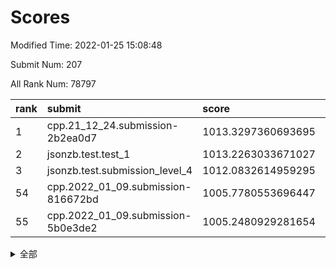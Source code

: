 # Scores

Modified Time: 2022-01-25 15:08:48

Submit Num: 207

All Rank Num: 78797

| rank |               submit               |       score        |       sigma        | pk_num |
| :--- | :--------------------------------- | :----------------- | :----------------- | :----- |
| 1    | cpp.21_12_24.submission-2b2ea0d7   | 1013.3297360693695 | 0.8023321009269    | 1526   |
| 2    | jsonzb.test.test_1                 | 1013.2263033671027 | 0.8113107798047028 | 1527   |
| 3    | jsonzb.test.submission_level_4     | 1012.0832614959295 | 0.7982382601342389 | 1521   |
| 54   | cpp.2022_01_09.submission-816672bd | 1005.7780553696447 | 0.7349808157399481 | 1525   |
| 55   | cpp.2022_01_09.submission-5b0e3de2 | 1005.2480929281654 | 0.7272364464844895 | 1525   |


<details>
<summary>全部</summary>

| rank |                 submit                 |       score        |       sigma        | pk_num |
| :--- | :------------------------------------- | :----------------- | :----------------- | :----- |
| 1    | cpp.21_12_24.submission-2b2ea0d7       | 1013.3297360693695 | 0.8023321009269    | 1526   |
| 2    | jsonzb.test.test_1                     | 1013.2263033671027 | 0.8113107798047028 | 1527   |
| 3    | jsonzb.test.submission_level_4         | 1012.0832614959295 | 0.7982382601342389 | 1521   |
| 4    | gobigger.level_3.submission_level_3_41 | 1011.6251062345235 | 0.7865318492147206 | 1526   |
| 5    | gobigger.level_3.submission_level_3_39 | 1011.608846004892  | 0.7806448202900474 | 1523   |
| 6    | gobigger.level_3.submission_level_3_43 | 1011.5351551193867 | 0.7607917636300231 | 1526   |
| 7    | gobigger.level_3.submission_level_3_21 | 1011.35943276603   | 0.7759217228901234 | 1522   |
| 8    | gobigger.level_3.submission_level_3_33 | 1011.3053667283253 | 0.7646806420771814 | 1520   |
| 9    | gobigger.level_3.submission_level_3_10 | 1011.250451893972  | 0.8042806152386125 | 1528   |
| 10   | gobigger.level_3.submission_level_3_5  | 1011.2259741479037 | 0.7896335575996976 | 1528   |
| 11   | gobigger.level_3.submission_level_3_18 | 1010.9466107658112 | 0.7739534133746447 | 1523   |
| 12   | gobigger.level_3.submission_level_3_9  | 1010.875758599407  | 0.7689160590143838 | 1521   |
| 13   | gobigger.level_3.submission_level_3_37 | 1010.790257625759  | 0.7605486765323798 | 1523   |
| 14   | gobigger.level_3.submission_level_3_12 | 1010.7725478770648 | 0.7891482972145754 | 1520   |
| 15   | gobigger.level_3.submission_level_3_27 | 1010.7575700085035 | 0.7764408386621283 | 1523   |
| 16   | gobigger.level_3.submission_level_3_40 | 1010.7573233653405 | 0.7470181687391988 | 1524   |
| 17   | gobigger.level_3.submission_level_3_28 | 1010.5822037384378 | 0.7647274242012277 | 1522   |
| 18   | gobigger.level_3.submission_level_3_30 | 1010.5637368756486 | 0.7685291441101068 | 1521   |
| 19   | gobigger.level_3.submission_level_3_3  | 1010.4444143253468 | 0.767864295150073  | 1526   |
| 20   | gobigger.level_3.submission_level_3_44 | 1010.3714422809072 | 0.7642199594000265 | 1520   |
| 21   | gobigger.level_3.submission_level_3_48 | 1010.3607335966274 | 0.7795584443064936 | 1520   |
| 22   | gobigger.level_3.submission_level_3_47 | 1010.3600211241185 | 0.7591604107655336 | 1523   |
| 23   | gobigger.level_3.submission_level_3_2  | 1010.3384387607699 | 0.7604893487613813 | 1524   |
| 24   | gobigger.level_3.submission_level_3_19 | 1010.2861447566518 | 0.7587109429167984 | 1519   |
| 25   | gobigger.level_3.submission_level_3_42 | 1010.2799137172354 | 0.7420507042488197 | 1520   |
| 26   | gobigger.level_3.submission_level_3_14 | 1010.1331414061798 | 0.7365930671311235 | 1524   |
| 27   | gobigger.level_3.submission_level_3_6  | 1010.0864131935019 | 0.7410759125268752 | 1520   |
| 28   | gobigger.level_3.submission_level_3_24 | 1010.0307269990709 | 0.7512453462200402 | 1525   |
| 29   | gobigger.level_3.submission_level_3_13 | 1010.0236183081449 | 0.7723169623457616 | 1523   |
| 30   | gobigger.level_3.submission_level_3_1  | 1010.0073519650226 | 0.7351162461757093 | 1522   |
| 31   | gobigger.level_3.submission_level_3_35 | 1009.9845564887638 | 0.7754147213887317 | 1525   |
| 32   | gobigger.level_3.submission_level_3_17 | 1009.9014918651421 | 0.7516001839843475 | 1521   |
| 33   | gobigger.level_3.submission_level_3_26 | 1009.886877841086  | 0.7445319256290024 | 1521   |
| 34   | gobigger.level_3.submission_level_3_38 | 1009.8162150768748 | 0.7571290917737895 | 1526   |
| 35   | gobigger.level_3.submission_level_3_0  | 1009.741353536206  | 0.7674203414279417 | 1520   |
| 36   | gobigger.level_3.submission_level_3_34 | 1009.6990178459796 | 0.7719317500356333 | 1526   |
| 37   | gobigger.level_3.submission_level_3_23 | 1009.6931405363496 | 0.7955794324928096 | 1523   |
| 38   | gobigger.level_3.submission_level_3_4  | 1009.5889796275557 | 0.7469275664743241 | 1522   |
| 39   | gobigger.level_3.submission_level_3_46 | 1009.5172768535782 | 0.7441914511098651 | 1525   |
| 40   | gobigger.level_3.submission_level_3_29 | 1009.3844168695025 | 0.7405383575213722 | 1527   |
| 41   | gobigger.level_3.submission_level_3_31 | 1009.3572158663078 | 0.7436955837795783 | 1526   |
| 42   | gobigger.level_3.submission_level_3_7  | 1009.1851914068563 | 0.7638617216730348 | 1523   |
| 43   | gobigger.level_3.submission_level_3_22 | 1009.1200523885196 | 0.7449687237058881 | 1525   |
| 44   | gobigger.level_3.submission_level_3_20 | 1009.0004830672071 | 0.7366125617478054 | 1526   |
| 45   | gobigger.level_3.submission_level_3_8  | 1008.9580999109738 | 0.7476067917333555 | 1524   |
| 46   | gobigger.level_3.submission_level_3_45 | 1008.95527370515   | 0.744709961750076  | 1524   |
| 47   | gobigger.level_3.submission_level_3_25 | 1008.9000577797876 | 0.7416909580906992 | 1521   |
| 48   | gobigger.level_3.submission_level_3_49 | 1008.8814678086338 | 0.7506258707699269 | 1522   |
| 49   | gobigger.level_3.submission_level_3_36 | 1008.8615761640655 | 0.7370153538610166 | 1521   |
| 50   | gobigger.level_3.submission_level_3_32 | 1008.8155390185027 | 0.7639779417108647 | 1523   |
| 51   | gobigger.level_3.submission_level_3_11 | 1008.7608284660989 | 0.7310579934108654 | 1516   |
| 52   | gobigger.level_3.submission_level_3_16 | 1008.3972343552438 | 0.7633141512446082 | 1523   |
| 53   | gobigger.level_3.submission_level_3_15 | 1008.2732361429224 | 0.732741150198498  | 1524   |
| 54   | cpp.2022_01_09.submission-816672bd     | 1005.7780553696447 | 0.7349808157399481 | 1525   |
| 55   | cpp.2022_01_09.submission-5b0e3de2     | 1005.2480929281654 | 0.7272364464844895 | 1525   |
| 56   | gobigger.level_1.submission_level_1_40 | 1005.1181147296327 | 0.7367289277956115 | 1525   |
| 57   | gobigger.level_1.submission_level_1_46 | 1005.0595296133172 | 0.7190386478729354 | 1521   |
| 58   | gobigger.level_1.submission_level_1_36 | 1004.7940313061187 | 0.7255813158808475 | 1517   |
| 59   | gobigger.level_1.submission_level_1_26 | 1004.7384157381546 | 0.7326631359817578 | 1524   |
| 60   | gobigger.level_1.submission_level_1_16 | 1004.4663900107066 | 0.7338317752561042 | 1519   |
| 61   | gobigger.level_1.submission_level_1_22 | 1004.4132700219421 | 0.7263817920878782 | 1523   |
| 62   | gobigger.level_1.submission_level_1_25 | 1004.3629967327762 | 0.7080918103121471 | 1523   |
| 63   | gobigger.level_1.submission_level_1_3  | 1004.3537106565838 | 0.723733569245803  | 1519   |
| 64   | gobigger.level_1.submission_level_1_41 | 1004.2605865528824 | 0.729950469933266  | 1527   |
| 65   | gobigger.level_1.submission_level_1_28 | 1004.2285395287537 | 0.7184077207209659 | 1522   |
| 66   | gobigger.level_1.submission_level_1_10 | 1004.1565248974233 | 0.7215129372582925 | 1522   |
| 67   | gobigger.level_1.submission_level_1_37 | 1004.039814649115  | 0.6992041435204348 | 1527   |
| 68   | gobigger.level_1.submission_level_1_48 | 1003.9991372602055 | 0.7228623431527456 | 1524   |
| 69   | gobigger.level_1.submission_level_1_30 | 1003.9813607081095 | 0.7212891602449495 | 1521   |
| 70   | gobigger.level_1.submission_level_1_31 | 1003.8890731161608 | 0.7238265458707814 | 1524   |
| 71   | gobigger.level_1.submission_level_1_8  | 1003.8486885158813 | 0.7312664984673558 | 1521   |
| 72   | gobigger.level_1.submission_level_1_2  | 1003.7819762109781 | 0.7149542364554006 | 1520   |
| 73   | gobigger.level_1.submission_level_1_18 | 1003.630109026923  | 0.7115039202942051 | 1520   |
| 74   | gobigger.level_1.submission_level_1_32 | 1003.580388827831  | 0.7168169909225155 | 1521   |
| 75   | gobigger.level_1.submission_level_1_4  | 1003.5596655064962 | 0.7205546393022578 | 1519   |
| 76   | gobigger.level_1.submission_level_1_21 | 1003.5545467642256 | 0.7136379974410677 | 1526   |
| 77   | gobigger.level_1.submission_level_1_17 | 1003.5489666825976 | 0.7105401238023742 | 1525   |
| 78   | gobigger.level_1.submission_level_1_33 | 1003.5077918913631 | 0.7117908479867139 | 1520   |
| 79   | gobigger.level_1.submission_level_1_49 | 1003.4363851498506 | 0.728955228100567  | 1517   |
| 80   | gobigger.level_1.submission_level_1_5  | 1003.4289582304853 | 0.7303619760438863 | 1524   |
| 81   | gobigger.level_1.submission_level_1_19 | 1003.3922476078535 | 0.7249502911914286 | 1520   |
| 82   | gobigger.level_1.submission_level_1_1  | 1003.3533179680717 | 0.7160783720659857 | 1521   |
| 83   | gobigger.level_1.submission_level_1_13 | 1003.2166121700413 | 0.7138716468172722 | 1522   |
| 84   | gobigger.level_1.submission_level_1_34 | 1003.07108728258   | 0.7086400891531495 | 1520   |
| 85   | gobigger.level_1.submission_level_1_39 | 1002.8874059798785 | 0.7219954673597389 | 1521   |
| 86   | gobigger.level_1.submission_level_1_12 | 1002.815118566254  | 0.7132561346223071 | 1523   |
| 87   | gobigger.level_1.submission_level_1_47 | 1002.751510799381  | 0.7083885909628993 | 1522   |
| 88   | gobigger.level_1.submission_level_1_24 | 1002.7252486555966 | 0.727948218593322  | 1523   |
| 89   | gobigger.level_1.submission_level_1_45 | 1002.7107134114272 | 0.7183076142405574 | 1517   |
| 90   | gobigger.level_1.submission_level_1_14 | 1002.6730999832246 | 0.7068000667908404 | 1520   |
| 91   | gobigger.level_1.submission_level_1_7  | 1002.627733041833  | 0.7342690584986623 | 1523   |
| 92   | gobigger.level_1.submission_level_1_6  | 1002.6231651373383 | 0.7169209249534515 | 1519   |
| 93   | gobigger.level_1.submission_level_1_15 | 1002.5318317937674 | 0.7179092097610227 | 1522   |
| 94   | gobigger.level_1.submission_level_1_42 | 1002.5279717416458 | 0.7155407758031354 | 1524   |
| 95   | gobigger.level_1.submission_level_1_29 | 1002.5070958606916 | 0.7170659308259544 | 1525   |
| 96   | gobigger.level_1.submission_level_1_27 | 1002.4944989097941 | 0.7260715642206225 | 1521   |
| 97   | gobigger.level_1.submission_level_1_20 | 1002.4865441962423 | 0.7269001439199732 | 1521   |
| 98   | gobigger.level_1.submission_level_1_11 | 1002.4544976052539 | 0.7204959874232308 | 1524   |
| 99   | gobigger.level_1.submission_level_1_43 | 1002.3754023376255 | 0.7256469989615432 | 1520   |
| 100  | gobigger.level_1.submission_level_1_35 | 1002.2080074125865 | 0.7109491924600388 | 1526   |
| 101  | gobigger.level_1.submission_level_1_23 | 1001.9971783442699 | 0.7065792490733845 | 1521   |
| 102  | gobigger.level_1.submission_level_1_0  | 1001.9150675379018 | 0.7163437860527202 | 1519   |
| 103  | gobigger.level_1.submission_level_1_9  | 1001.8340817657186 | 0.7193450794380137 | 1513   |
| 104  | gobigger.level_1.submission_level_1_38 | 1001.7634595452821 | 0.7267844012755892 | 1519   |
| 105  | gobigger.level_1.submission_level_1_44 | 1001.7224300752611 | 0.7174172616930924 | 1523   |
| 106  | gobigger.random.submission_random_42   | 996.9492799903651  | 0.7057684412025461 | 1528   |
| 107  | gobigger.random.submission_random_19   | 996.8936015674489  | 0.7052814613610983 | 1521   |
| 108  | gobigger.random.submission_random_26   | 996.8416409490354  | 0.7225929342366993 | 1525   |
| 109  | gobigger.random.submission_random_48   | 996.7564787036399  | 0.7161818544105689 | 1523   |
| 110  | gobigger.random.submission_random_6    | 996.7334154247222  | 0.7082637013774171 | 1522   |
| 111  | gobigger.random.submission_random_24   | 996.6921003983997  | 0.7125159392173388 | 1523   |
| 112  | gobigger.random.submission_random_33   | 996.6881793023015  | 0.7100242101696332 | 1524   |
| 113  | gobigger.random.submission_random_20   | 996.4461138914871  | 0.7108526644220806 | 1521   |
| 114  | gobigger.random.submission_random_18   | 996.4262359480464  | 0.6984803695161595 | 1523   |
| 115  | gobigger.random.submission_random_29   | 996.4130231753336  | 0.7182836735067565 | 1520   |
| 116  | gobigger.random.submission_random_0    | 996.3675914624055  | 0.7307745720598774 | 1523   |
| 117  | gobigger.random.submission_random_46   | 996.3602819677471  | 0.7085479974679694 | 1521   |
| 118  | gobigger.random.submission_random_32   | 996.3202823584176  | 0.7224745503612933 | 1525   |
| 119  | gobigger.random.submission_random_1    | 996.2769201893005  | 0.6928517416911698 | 1525   |
| 120  | gobigger.random.submission_random_34   | 996.2467793980005  | 0.7007143764201118 | 1525   |
| 121  | gobigger.random.submission_random_8    | 996.2190045301178  | 0.7182463211720397 | 1518   |
| 122  | gobigger.random.submission_random_4    | 996.2189256739767  | 0.7045207849407984 | 1518   |
| 123  | gobigger.random.submission_random_5    | 996.2186544580386  | 0.7001977071007003 | 1521   |
| 124  | gobigger.random.submission_random_31   | 996.1772261934366  | 0.7034634561965489 | 1523   |
| 125  | gobigger.random.submission_random_47   | 996.1718761048378  | 0.7158419236228301 | 1524   |
| 126  | gobigger.random.submission_random_40   | 996.1133971701165  | 0.7050362052190297 | 1527   |
| 127  | gobigger.random.submission_random_2    | 996.0511186630815  | 0.7293070682376496 | 1522   |
| 128  | gobigger.random.submission_random_7    | 995.9659784562983  | 0.7165269072890023 | 1523   |
| 129  | gobigger.random.submission_random_44   | 995.9022481902157  | 0.71150084012925   | 1522   |
| 130  | gobigger.random.submission_random_17   | 995.8837191083186  | 0.7090887883821272 | 1522   |
| 131  | gobigger.random.submission_random_43   | 995.8503112526812  | 0.7164856619357074 | 1527   |
| 132  | gobigger.random.submission_random_36   | 995.7614467998651  | 0.7033098115713402 | 1521   |
| 133  | gobigger.random.submission_random_45   | 995.69092336579    | 0.7287685944886312 | 1527   |
| 134  | gobigger.random.submission_random_39   | 995.6807631267666  | 0.7228242352410148 | 1522   |
| 135  | gobigger.random.submission_random_37   | 995.6666661329829  | 0.7067165820523211 | 1529   |
| 136  | gobigger.random.submission_random_41   | 995.6631125615528  | 0.7208376679004836 | 1519   |
| 137  | gobigger.random.submission_random_25   | 995.6312796497299  | 0.7089596964335194 | 1523   |
| 138  | gobigger.random.submission_random_9    | 995.6128059784644  | 0.7024077198716536 | 1518   |
| 139  | gobigger.random.submission_random_14   | 995.5894412966281  | 0.7005674353464043 | 1522   |
| 140  | gobigger.random.submission_random_11   | 995.5669623230709  | 0.6949501689309432 | 1518   |
| 141  | gobigger.random.submission_random_27   | 995.5606489614244  | 0.7227868125506584 | 1521   |
| 142  | gobigger.random.submission_random_10   | 995.4571829982431  | 0.7007795135580174 | 1522   |
| 143  | gobigger.random.submission_random_21   | 995.4266756940065  | 0.7192406081318904 | 1525   |
| 144  | gobigger.random.submission_random_49   | 995.3888045079867  | 0.7270860900774269 | 1524   |
| 145  | gobigger.random.submission_random_23   | 995.3186161312012  | 0.7140030642782355 | 1523   |
| 146  | gobigger.random.submission_random_12   | 995.3020086581919  | 0.7186548638746246 | 1522   |
| 147  | gobigger.random.submission_random_3    | 995.1969535130719  | 0.7009670910827654 | 1522   |
| 148  | gobigger.random.submission_random_22   | 995.1884170342032  | 0.7011386444744493 | 1528   |
| 149  | gobigger.random.submission_random_38   | 995.0350568897753  | 0.7107519946852165 | 1517   |
| 150  | gobigger.random.submission_random_35   | 994.8499065068598  | 0.7228717018693255 | 1524   |
| 151  | gobigger.random.submission_random_28   | 994.8208298259632  | 0.7205674719523142 | 1520   |
| 152  | gobigger.random.submission_random_15   | 994.7874826681573  | 0.7030790525888582 | 1522   |
| 153  | gobigger.random.submission_random_30   | 994.6974072669597  | 0.7110560903173276 | 1525   |
| 154  | gobigger.random.submission_random_13   | 994.5334974223201  | 0.7168182386074907 | 1516   |
| 155  | gobigger.random.submission_random_16   | 994.4529390131098  | 0.7088116042185476 | 1516   |
| 156  | gobigger.level_2.submission_level_2_10 | 994.3491449359893  | 0.74043808859471   | 1522   |
| 157  | gobigger.level_2.submission_level_2_2  | 993.926071537537   | 0.7294478503593662 | 1523   |
| 158  | gobigger.level_2.submission_level_2_32 | 993.2915980717898  | 0.7221938057079852 | 1519   |
| 159  | gobigger.level_2.submission_level_2_23 | 993.2689484724077  | 0.7292295331894721 | 1522   |
| 160  | gobigger.level_2.submission_level_2_19 | 993.1966928987451  | 0.7376510323539743 | 1527   |
| 161  | gobigger.level_2.submission_level_2_28 | 993.1933940236595  | 0.7494108371877195 | 1523   |
| 162  | gobigger.level_2.submission_level_2_45 | 993.0986022011776  | 0.7481202667873966 | 1525   |
| 163  | gobigger.level_2.submission_level_2_3  | 992.9955760332268  | 0.7402296933792416 | 1525   |
| 164  | gobigger.level_2.submission_level_2_26 | 992.8819607206301  | 0.7394703180751329 | 1527   |
| 165  | gobigger.level_2.submission_level_2_20 | 992.7860383252347  | 0.7522302375902241 | 1523   |
| 166  | gobigger.level_2.submission_level_2_5  | 992.6811239513153  | 0.7510099458384603 | 1520   |
| 167  | gobigger.level_2.submission_level_2_13 | 992.5477948352615  | 0.731223501422471  | 1521   |
| 168  | gobigger.level_2.submission_level_2_29 | 992.462752842429   | 0.7293287412588949 | 1524   |
| 169  | gobigger.level_2.submission_level_2_1  | 992.3304922581224  | 0.7328521154833232 | 1518   |
| 170  | gobigger.level_2.submission_level_2_9  | 992.3221945183647  | 0.7662129062495293 | 1529   |
| 171  | gobigger.level_2.submission_level_2_11 | 992.2859598941383  | 0.733720197090873  | 1529   |
| 172  | gobigger.level_2.submission_level_2_22 | 992.2678181632402  | 0.7409605594941656 | 1521   |
| 173  | gobigger.level_2.submission_level_2_43 | 992.1761335759834  | 0.7432703212870783 | 1521   |
| 174  | gobigger.level_2.submission_level_2_0  | 992.1477722177497  | 0.7281460262613015 | 1526   |
| 175  | gobigger.level_2.submission_level_2_42 | 992.0639436839172  | 0.7540889015421068 | 1516   |
| 176  | gobigger.level_2.submission_level_2_30 | 992.0033053434423  | 0.7624185790363756 | 1518   |
| 177  | gobigger.level_2.submission_level_2_46 | 991.9958410650281  | 0.7455838960089888 | 1523   |
| 178  | gobigger.level_2.submission_level_2_47 | 991.8320961845294  | 0.7418415582209918 | 1517   |
| 179  | gobigger.level_2.submission_level_2_31 | 991.8162662403191  | 0.7529418033940474 | 1523   |
| 180  | gobigger.level_2.submission_level_2_25 | 991.7898915671561  | 0.7500134659798615 | 1527   |
| 181  | gobigger.level_2.submission_level_2_24 | 991.778296281251   | 0.7581182755685747 | 1526   |
| 182  | gobigger.level_2.submission_level_2_12 | 991.7620432330307  | 0.733919163364001  | 1525   |
| 183  | gobigger.level_2.submission_level_2_18 | 991.7165703156982  | 0.7517477210123354 | 1521   |
| 184  | gobigger.level_2.submission_level_2_33 | 991.7056183019071  | 0.737616474378213  | 1524   |
| 185  | gobigger.level_2.submission_level_2_49 | 991.5640413644819  | 0.7554639178176384 | 1521   |
| 186  | gobigger.level_2.submission_level_2_38 | 991.4477191357252  | 0.7473925655030882 | 1520   |
| 187  | gobigger.level_2.submission_level_2_27 | 991.4289512127482  | 0.7433855512561112 | 1525   |
| 188  | gobigger.level_2.submission_level_2_40 | 991.4237471185337  | 0.7542390678677958 | 1521   |
| 189  | gobigger.level_2.submission_level_2_4  | 991.3914247147059  | 0.7378287976447605 | 1526   |
| 190  | gobigger.level_2.submission_level_2_36 | 991.3737944111261  | 0.7582851243734404 | 1528   |
| 191  | gobigger.level_2.submission_level_2_15 | 991.334746044791   | 0.7543182259106083 | 1526   |
| 192  | gobigger.level_2.submission_level_2_14 | 991.3127141830422  | 0.742960825438926  | 1524   |
| 193  | gobigger.level_2.submission_level_2_17 | 991.2674863723469  | 0.7528863926615194 | 1514   |
| 194  | gobigger.level_2.submission_level_2_34 | 991.1206282654541  | 0.7551566904513856 | 1527   |
| 195  | gobigger.level_2.submission_level_2_8  | 991.1201393740691  | 0.7672671924262063 | 1523   |
| 196  | gobigger.level_2.submission_level_2_44 | 991.097148214074   | 0.7468443004553514 | 1520   |
| 197  | gobigger.level_2.submission_level_2_41 | 990.9049323668708  | 0.7434565475150905 | 1523   |
| 198  | gobigger.level_2.submission_level_2_6  | 990.8420752887548  | 0.7559219177228447 | 1527   |
| 199  | gobigger.level_2.submission_level_2_16 | 990.7840862238847  | 0.7378343389743476 | 1526   |
| 200  | gobigger.level_2.submission_level_2_48 | 990.7503910465749  | 0.7526198539533457 | 1528   |
| 201  | gobigger.level_2.submission_level_2_21 | 990.4647191805263  | 0.7615458618197627 | 1524   |
| 202  | gobigger.level_2.submission_level_2_35 | 990.3624193957747  | 0.7646646148449715 | 1526   |
| 203  | gobigger.level_2.submission_level_2_39 | 990.2467473477053  | 0.7599849161811425 | 1528   |
| 204  | gobigger.level_2.submission_level_2_37 | 990.0827346562122  | 0.7825190675462976 | 1524   |
| 205  | gobigger.level_2.submission_level_2_7  | 989.7442637567522  | 0.7653410934767633 | 1527   |
| 206  | gobigger.none.submission_none_0        | 976.6168148069963  | 1.3863289364709863 | 1520   |
| 207  | gobigger.none.submission_none_1        | 976.1892505865204  | 1.4171349353320888 | 1522   |

</details>